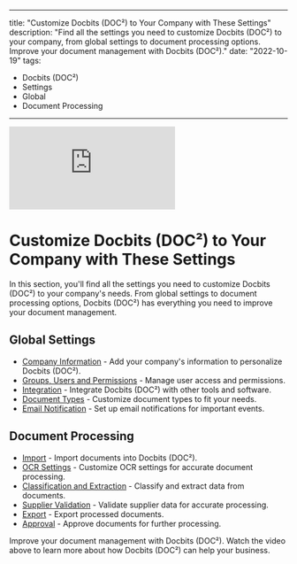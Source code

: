 
---
title: "Customize Docbits (DOC²) to Your Company with These Settings"
description: "Find all the settings you need to customize Docbits (DOC²) to your company, from global settings to document processing options. Improve your document management with Docbits (DOC²)."
date: "2022-10-19"
tags:
  - Docbits (DOC²)
  - Settings
  - Global
  - Document Processing
---

<div class='video-container'>
  <iframe src="https://www.youtube.com/embed/VIDEO_ID" frameborder="0" allowfullscreen></iframe>
</div>

# Customize Docbits (DOC²) to Your Company with These Settings

In this section, you'll find all the settings you need to customize Docbits (DOC²) to your company's needs. From global settings to document processing options, Docbits (DOC²) has everything you need to improve your document management.

## Global Settings

- [Company Information](/docbits/company-information/) - Add your company's information to personalize Docbits (DOC²).
- [Groups, Users and Permissions](/security/privileges/) - Manage user access and permissions.
- [Integration](/docbits/settings/integration/) - Integrate Docbits (DOC²) with other tools and software.
- [Document Types](/docbits/settings-document-types/) - Customize document types to fit your needs.
- [Email Notification](/docbits/settings/email-notification/) - Set up email notifications for important events.

## Document Processing

- [Import](/docbits/import/) - Import documents into Docbits (DOC²).
- [OCR Settings](/docbits/document-validation/ocr-view/) - Customize OCR settings for accurate document processing.
- [Classification and Extraction](/docbits/document-validation/) - Classify and extract data from documents.
- [Supplier Validation](/docbits/settings-master-data-validation/) - Validate supplier data for accurate processing.
- [Export](/docbits/export/) - Export processed documents.
- [Approval](/example/approval/) - Approve documents for further processing.

Improve your document management with Docbits (DOC²). Watch the video above to learn more about how Docbits (DOC²) can help your business.
